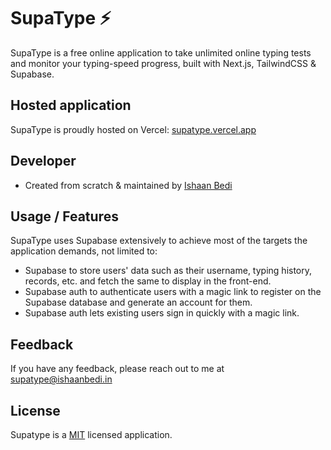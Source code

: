 
# SupaType ⚡️

SupaType is a free online application to take unlimited online typing tests and monitor your typing-speed progress, built with Next.js, TailwindCSS & Supabase.


## Hosted application

SupaType is proudly hosted on Vercel: [supatype.vercel.app](https://supatype.vercel.app)


## Developer

- Created from scratch & maintained by [Ishaan Bedi](https://www.ishaanbedi.in/)


## Usage / Features

SupaType uses Supabase extensively to achieve most of the targets the application demands, not limited to:

- Supabase to store users' data such as their username, typing history, records, etc. and fetch the same to display in the front-end.
- Supabase auth to authenticate users with a magic link to register on the Supabase database and generate an account for them.
- Supabase auth lets existing users sign in quickly with a magic link.

## Feedback

If you have any feedback, please reach out to me at supatype@ishaanbedi.in


## **License**

Supatype is a [MIT](https://choosealicense.com/licenses/mit/) licensed application.


